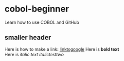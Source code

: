# cobol-beginner
Learn how to use COBOL and GitHub 

## smaller header
Here is how to make a link: [linktogoogle](google.com)
Here is **bold text**  
Here is *italic text* _italictesttwo_
  